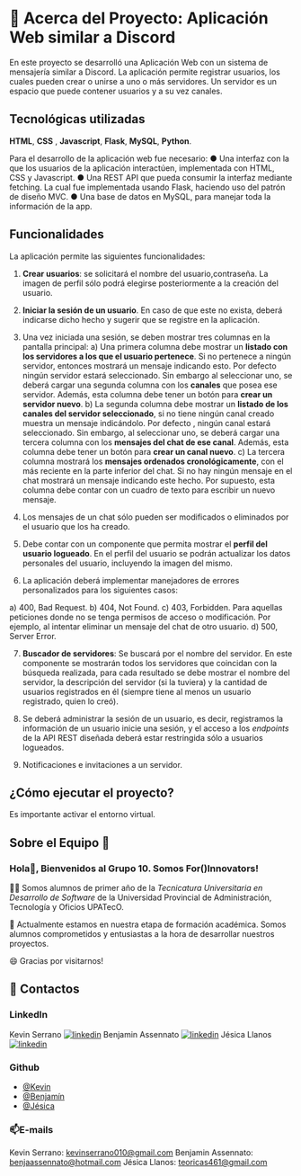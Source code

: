 
# 🚀 Acerca del Proyecto: Aplicación Web similar a Discord

En este proyecto se desarrolló una Aplicación Web con un sistema de mensajería similar a Discord.
La aplicación permite registrar usuarios, los cuales pueden crear o unirse a uno o más servidores. Un servidor es un espacio que puede contener usuarios y a su vez canales.


## Tecnológicas utilizadas
**HTML**, **CSS** , **Javascript**, **Flask**, **MySQL**, **Python**.


Para el desarrollo de la aplicación web fue necesario:
● Una interfaz con la que los usuarios de la aplicación interactúen, implementada con HTML, CSS y Javascript.
● Una REST API que pueda consumir la interfaz mediante fetching.
La cual fue implementada usando Flask, haciendo uso del patrón de diseño MVC.
● Una base de datos en MySQL, para manejar toda la información de la app.

## Funcionalidades
La aplicación permite las siguientes funcionalidades:
1. **Crear usuarios**: se solicitará el nombre del usuario,contraseña. La imagen de perfil sólo podrá elegirse posteriormente a la creación del usuario.

2. **Iniciar la sesión de un usuario**. En caso de que este no exista, deberá indicarse dicho hecho y sugerir que se registre en la aplicación.

3. Una vez iniciada una sesión, se deben mostrar tres columnas en la pantalla principal: a) Una primera columna debe mostrar un **listado con los servidores a los que el usuario pertenece**. Si no pertenece a ningún servidor, entonces mostrará un mensaje indicando esto. Por defecto ningún servidor estará seleccionado. Sin embargo al seleccionar uno, se deberá cargar una segunda columna con los **canales** que posea ese servidor. Además, esta columna debe tener un botón para **crear un servidor nuevo**. b) La segunda columna debe mostrar un **listado de los canales del servidor seleccionado**, si no tiene ningún canal creado muestra un mensaje indicándolo. Por defecto , ningún canal estará seleccionado. Sin embargo, al seleccionar uno, se deberá cargar una tercera columna con los **mensajes del chat de ese canal**. Además, esta columna debe tener un botón para **crear un canal nuevo**. c) La tercera columna mostrará los **mensajes ordenados cronológicamente**, con el más reciente en la parte inferior del chat. Si no hay ningún mensaje en el chat mostrará un mensaje indicando este hecho. Por supuesto, esta columna debe contar con un cuadro de texto para escribir un nuevo mensaje.

4. Los mensajes de un chat sólo pueden ser modificados o eliminados por el usuario que los ha creado.

5. Debe contar con un componente que permita mostrar el **perfil del usuario logueado**. En el perfil del usuario se podrán actualizar los datos personales del usuario, incluyendo la imagen del mismo.

6. La aplicación deberá implementar manejadores de errores personalizados para los siguientes casos:

a) 400, Bad Request. b) 404, Not Found.
c) 403, Forbidden. Para aquellas peticiones donde no se tenga permisos de acceso o modificación. Por ejemplo, al intentar eliminar un mensaje del chat de otro usuario. d) 500, Server Error.

7. **Buscador de servidores**: Se buscará por el nombre del servidor. En este componente se mostrarán todos los servidores que coincidan con la búsqueda realizada, para cada resultado se debe mostrar el nombre del servidor, la descripción del servidor (si la tuviera) y la cantidad de usuarios registrados en él (siempre tiene al menos un usuario registrado, quien lo creó).
8. Se deberá administrar la sesión de un usuario, es decir, registramos la información de un usuario inicie una sesión, y el acceso a los *endpoints* de la API REST diseñada deberá estar restringida sólo a usuarios logueados.

9. Notificaciones e invitaciones a un servidor.







## ¿Cómo ejecutar el proyecto?
Es importante activar el entorno virtual.
## Sobre el Equipo 💪
### Hola👋, Bienvenidos al Grupo 10. Somos **For()Innovators**! 
👩‍💻 Somos alumnos de primer año de la *Tecnicatura Universitaria en Desarrollo de Software* de la Universidad Provincial de Administración, Tecnología y Oficios UPATecO.

🧠 Actualmente estamos en nuestra etapa de formación académica. Somos alumnos comprometidos y entusiastas a la hora de desarrollar nuestros proyectos.


😄 Gracias por visitarnos!



## 🔗 Contactos

### LinkedIn
Kevin Serrano [![linkedin](https://img.shields.io/badge/linkedin-0A66C2?style=for-the-badge&logo=linkedin&logoColor=white)](https://www.linkedin.com/in/kevin-serrano-86711a231/)
Benjamin Assennato
[![linkedin](https://img.shields.io/badge/linkedin-0A66C2?style=for-the-badge&logo=linkedin&logoColor=white)](https://www.linkedin.com/in/benjamin-assennato-00ab80240/)
Jésica Llanos
[![linkedin](https://img.shields.io/badge/linkedin-0A66C2?style=for-the-badge&logo=linkedin&logoColor=white)](https://www.linkedin.com/)

### Github
- [@Kevin](https://github.com/kevinserrano01)
- [@Benjamín](https://github.com/BenjaminAss)
- [@Jésica](https://github.com/Jesi10)

### 📫E-mails
Kevin Serrano: kevinserrano010@gmail.com
Benjamin Assennato: benjaassennato@hotmail.com
Jésica Llanos: teoricas461@gmail.com
